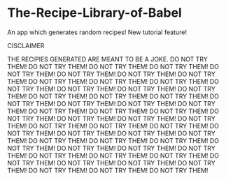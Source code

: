 # The-Recipe-Library-of-Babel
An app which generates random recipes! New tutorial feature!

CISCLAIMER

THE RECIPIES GENERATED ARE MEANT TO BE A JOKE. DO NOT TRY THEM! DO NOT TRY THEM! DO NOT TRY THEM! DO NOT TRY THEM! DO NOT TRY THEM! DO NOT TRY THEM! DO NOT TRY THEM! DO NOT TRY THEM! DO NOT TRY THEM! DO NOT TRY THEM! DO NOT TRY THEM! DO NOT TRY THEM! DO NOT TRY THEM! DO NOT TRY THEM! DO NOT TRY THEM! DO NOT TRY THEM! DO NOT TRY THEM! DO NOT TRY THEM! DO NOT TRY THEM! DO NOT TRY THEM! DO NOT TRY THEM! DO NOT TRY THEM! DO NOT TRY THEM! DO NOT TRY THEM! DO NOT TRY THEM! DO NOT TRY THEM! DO NOT TRY THEM! DO NOT TRY THEM! DO NOT TRY THEM! DO NOT TRY THEM! DO NOT TRY THEM! DO NOT TRY THEM! DO NOT TRY THEM! DO NOT TRY THEM! DO NOT TRY THEM! DO NOT TRY THEM! DO NOT TRY THEM! DO NOT TRY THEM! DO NOT TRY THEM! DO NOT TRY THEM! DO NOT TRY THEM! DO NOT TRY THEM! DO NOT TRY THEM! DO NOT TRY THEM! DO NOT TRY THEM! DO NOT TRY THEM! DO NOT TRY THEM! DO NOT TRY THEM! DO NOT TRY THEM! DO NOT TRY THEM! DO NOT TRY THEM! DO NOT TRY THEM! DO NOT TRY THEM!
